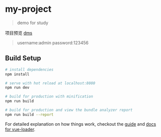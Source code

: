# my-project

> demo for study

项目预览 [dms](http://alpha.misrobot.com/pages/doctorManageSystem/index.html)

> username:admin
> password:123456
## Build Setup

``` bash
# install dependencies
npm install

# serve with hot reload at localhost:8080
npm run dev

# build for production with minification
npm run build

# build for production and view the bundle analyzer report
npm run build --report
```

For detailed explanation on how things work, checkout the [guide](http://vuejs-templates.github.io/webpack/) and [docs for vue-loader](http://vuejs.github.io/vue-loader).
